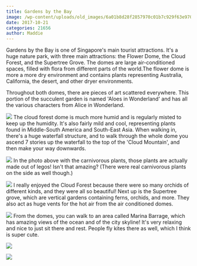 ```yaml
---
title: Gardens by the Bay
image: /wp-content/uploads/old_images/6a01b8d28f2857970c01b7c929f63e970b-pi.jpg
date: 2017-10-21
categories: 21656
author: Maddie
---
```


Gardens by the Bay is one of Singapore's main tourist attractions. It's a huge nature park, with three main attractions: the Flower Dome, the Cloud Forest, and the Supertree Grove. The domes are large air-conditioned spaces, filled with flora from different parts of the world.The flower dome is more a more dry environment and contains plants representing Australia, California, the desert, and other dryer environments.

Throughout both domes, there are pieces of art scattered everywhere. This portion of the succulent garden is named 'Aloes in Wonderland' and has all the various characters from Alice in Wonderland.


![](/old_images/caltech_as_it_happens/6a0105349b8251970b01b8d2b460f6970c.jpg)
The cloud forest dome is much more humid and is regularly misted to keep up the humidity. It's also fairly mild and cool, representing plants found in Middle-South America and South-East Asia. When walking in, there's a huge waterfall structure, and to walk through the whole dome you ascend 7 stories up the waterfall to the top of the 'Cloud Mountain', and then make your way downwards.


![](/old_images/6a01b8d28f2857970c01b7c929f673970b-pi.jpg)
In the photo above with the carnivorous plants, those plants are actually made out of legos! Isn't that amazing? (There were real carnivorous plants on the side as well though.)


![](/old_images/caltech_as_it_happens/6a0105349b8251970b01b8d2b46112970c.jpg)
I really enjoyed the Cloud Forest because there were so many orchids of different kinds, and they were all so beautiful! Next up is the Supertree grove, which are vertical gardens containing ferns, orchids, and more. They also act as huge vents for the hot air from the air conditioned domes.


![](/old_images/6a01b8d28f2857970c01b7c929f690970b-pi.jpg)
From the domes, you can walk to an area called Marina Barrage, which has amazing views of the ocean and of the city skyline! It's very relaxing and nice to just sit there and rest. People fly kites there as well, which I think is super cute.


![](/old_images/caltech_as_it_happens/6a0105349b8251970b01b8d2b4610e970c.jpg)

![](/old_images/caltech_as_it_happens/6a0105349b8251970b01b8d2b460fb970c.jpg)
